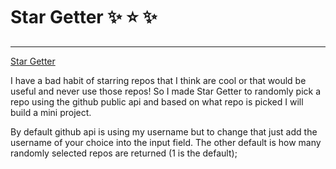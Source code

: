 # Star Getter :sparkles: :star: :sparkles:
___

[Star Getter](http://canlas.s3-website-us-east-1.amazonaws.com/star-getter/)

I have a bad habit of starring repos that I think are cool or that would be useful and never use those repos! So I made Star Getter to randomly pick a repo using the github public api and based on what repo is picked I will build a mini project.

By default github api is using my username but to change that just add the username of your choice into the input field. The other default is how many randomly selected repos are returned (1 is the default);